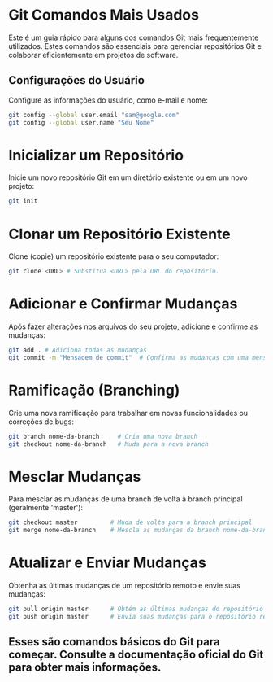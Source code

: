 # Git Comandos Mais Usados

Este é um guia rápido para alguns dos comandos Git mais frequentemente utilizados. Estes comandos são essenciais para gerenciar repositórios Git e colaborar eficientemente em projetos de software.

## Configurações do Usuário

Configure as informações do usuário, como e-mail e nome:

```bash
git config --global user.email "sam@google.com"
git config --global user.name "Seu Nome"
```

# Inicializar um Repositório
Inicie um novo repositório Git em um diretório existente ou em um novo projeto:

```bash
git init
```

# Clonar um Repositório Existente
Clone (copie) um repositório existente para o seu computador:


```bash
git clone <URL> # Substitua <URL> pela URL do repositório.
```

# Adicionar e Confirmar Mudanças
Após fazer alterações nos arquivos do seu projeto, adicione e confirme as mudanças:


```bash
git add . # Adiciona todas as mudanças
git commit -m "Mensagem de commit"  # Confirma as mudanças com uma mensagem descritiva
```
# Ramificação (Branching)
 Crie uma nova ramificação para trabalhar em novas funcionalidades ou correções de bugs:


```bash
git branch nome-da-branch     # Cria uma nova branch
git checkout nome-da-branch   # Muda para a nova branch
```
# Mesclar Mudanças
Para mesclar as mudanças de uma branch de volta à branch principal (geralmente 'master'):


```bash
git checkout master         # Muda de volta para a branch principal
git merge nome-da-branch    # Mescla as mudanças da branch nome-da-branch
```
# Atualizar e Enviar Mudanças
Obtenha as últimas mudanças de um repositório remoto e envie suas mudanças:


```bash
git pull origin master      # Obtém as últimas mudanças do repositório remoto
git push origin master      # Envia suas mudanças para o repositório remoto
```

## Esses são comandos básicos do Git para começar. Consulte a documentação oficial do Git para obter mais informações.